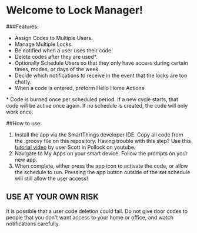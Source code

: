 Welcome to Lock Manager!
=========================

###Features:
* Assign Codes to Multiple Users.
* Manage Multiple Locks.
* Be notified when a user uses their code.
* Delete codes after they are used*.
* Optionally Schedule Users so that they only have access during certain times, modes, or days of the week.
* Decide which notifications to receive in the event that the locks are too chatty.
* When a code is entered, preform Hello Home Actions

\* Code is burned once per scheduled period.  If a new cycle starts, that code will be active once again.  If no schedule is created, the code will only work once.

##How to use:
1. Install the app via the SmartThings developer IDE.  Copy all code from the .groovy file on this repository.
  Having trouble with this step?  Use this [tutorial video](https://www.youtube.com/watch?v=D6rG4mk164M&feature=youtu.be) by user Scott in Pollock on youtube.
1. Navigate to My Apps on your smart device.  Follow the prompts on your new app.
1. When complete, either press the app icon to activate the code, or allow the schedule to run.  Pressing the app button outside of the set schedule will still allow the user access!

USE AT YOUR OWN RISK
---------------------
It is possible that a user code deletion could fail.  Do not give door codes to people that you don't want access to your home or office, and watch notifications carefully.

